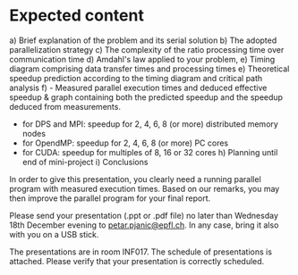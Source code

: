 Expected content
================

a) Brief explanation of the problem and its serial solution
b) The adopted parallelization strategy
c) The complexity of the ratio processing time over communication time
d) Amdahl's law applied to your problem,
e) Timing diagram comprising data transfer times and processing times
e) Theoretical speedup prediction according to the timing diagram and
critical path analysis
f) - Measured parallel execution times and deduced effective speedup
   & graph containing both the predicted speedup and the speedup
deduced from measurements.
   - for DPS and MPI: speedup for 2, 4, 6, 8 (or more) distributed memory nodes
   - for OpendMP: speedup for 2, 4, 6, 8 (or more) PC cores
   - for CUDA: speedup for multiples of 8, 16 or 32 cores
h) Planning until end of mini-project
i) Conclusions

In order to give this presentation, you clearly need a running
parallel program with measured execution times. Based on our remarks,
you may then improve the parallel program for your final report.

Please send your presentation (.ppt or .pdf file) no later than
Wednesday 18th December evening to petar.pjanic@epfl.ch. In any case,
bring it also with you on a USB stick.

The presentations are in room INF017. The schedule of presentations is attached.
Please verify that your presentation is correctly scheduled.